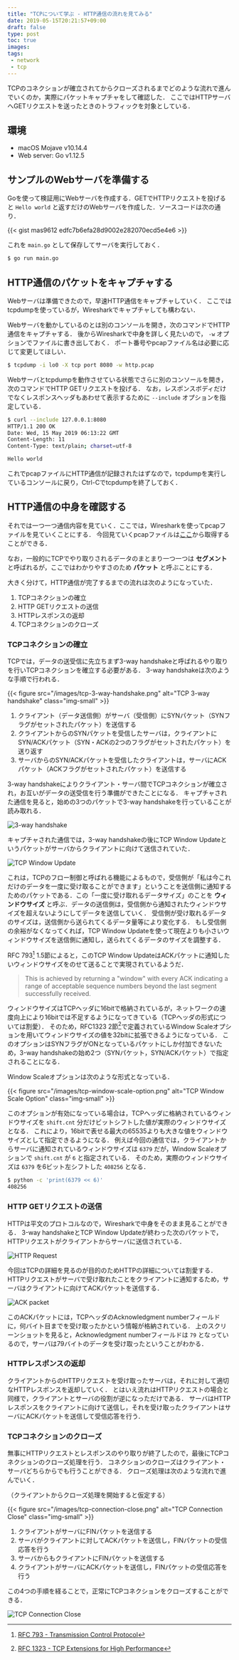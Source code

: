 ```yaml
---
title: "TCPについて学ぶ - HTTP通信の流れを見てみる"
date: 2019-05-15T20:21:57+09:00
draft: false
type: post
toc: true
images:
tags:
 - network
 - tcp
---
```


TCPのコネクションが確立されてからクローズされるまでどのような流れで進んでいくのか，実際にパケットキャプチャをして確認した．
ここではHTTPサーバへGETリクエストを送ったときのトラフィックを対象としている．

## 環境
* macOS Mojave v10.14.4
* Web server: Go v1.12.5

## サンプルのWebサーバを準備する
Goを使って検証用にWebサーバを作成する．GETでHTTPリクエストを投げると `Hello world` と返すだけのWebサーバを作成した．ソースコードは次の通り．

{{< gist mas9612 edfc7b6efa28d9002e282070ecd5e4e6 >}}

これを `main.go` として保存してサーバを実行しておく．
```sh
$ go run main.go
```

## HTTP通信のパケットをキャプチャする
Webサーバは準備できたので，早速HTTP通信をキャプチャしていく．
ここではtcpdumpを使っているが，Wiresharkでキャプチャしても構わない．

Webサーバを動かしているのとは別のコンソールを開き，次のコマンドでHTTP通信をキャプチャする．
後からWiresharkで中身を詳しく見たいので， `-w` オプションでファイルに書き出しておく．
ポート番号やpcapファイル名は必要に応じて変更してほしい．
```sh
$ tcpdump -i lo0 -X tcp port 8080 -w http.pcap
```

Webサーバとtcpdumpを動作させている状態でさらに別のコンソールを開き，次のコマンドでHTTP GETリクエストを投げる．
なお，レスポンスボディだけでなくレスポンスヘッダもあわせて表示するために `--include` オプションを指定している．
```sh
$ curl --include 127.0.0.1:8080
HTTP/1.1 200 OK
Date: Wed, 15 May 2019 06:13:22 GMT
Content-Length: 11
Content-Type: text/plain; charset=utf-8

Hello world
```

これでpcapファイルにHTTP通信が記録されたはずなので，tcpdumpを実行しているコンソールに戻り，Ctrl-Cでtcpdumpを終了しておく．

## HTTP通信の中身を確認する
それでは一つ一つ通信内容を見ていく．ここでは，Wiresharkを使ってpcapファイルを見ていくことにする．
今回見ていくpcapファイルは[ここ](/files/http.pcap)から取得することができる．

なお，一般的にTCPでやり取りされるデータのまとまり一つ一つは **セグメント** と呼ばれるが，ここではわかりやすさのため **パケット** と呼ぶことにする．

大きく分けて，HTTP通信が完了するまでの流れは次のようになっていた．

1. TCPコネクションの確立
1. HTTP GETリクエストの送信
1. HTTPレスポンスの返却
1. TCPコネクションのクローズ

### TCPコネクションの確立
TCPでは，データの送受信に先立ちまず3-way handshakeと呼ばれるやり取りを行いTCPコネクションを確立する必要がある．
3-way handshakeは次のような手順で行われる．

{{< figure src="/images/tcp-3-way-handshake.png" alt="TCP 3-way handshake" class="img-small" >}}

1. クライアント（データ送信側）がサーバ（受信側）にSYNパケット（SYNフラグがセットされたパケット）を送信する
1. クライアントからのSYNパケットを受信したサーバは，クライアントにSYN/ACKパケット（SYN・ACKの2つのフラグがセットされたパケット）を送り返す
1. サーバからのSYN/ACKパケットを受信したクライアントは，サーバにACKパケット（ACKフラグがセットされたパケット）を送信する

3-way handshakeによりクライアント・サーバ間でTCPコネクションが確立され，お互いがデータの送受信を行う準備ができたことになる．
キャプチャされた通信を見ると，始めの3つのパケットで3-way handshakeを行っていることが読み取れる．

![3-way handshake](/images/pcap_3-way-handshake.png)

キャプチャされた通信では，3-way handshakeの後にTCP Window Updateというパケットがサーバからクライアントに向けて送信されていた．

![TCP Window Update](/images/pcap_window-update.png)

これは，TCPのフロー制御と呼ばれる機能によるもので，受信側が「私は今これだけのデータを一度に受け取ることができます」ということを送信側に通知するためのパケットである．この「一度に受け取れるデータサイズ」のことを **ウィンドウサイズ** と呼ぶ．データの送信側は，受信側から通知されたウィンドウサイズを超えないようにしてデータを送信していく．
受信側が受け取れるデータのサイズは，送信側から送られてくるデータ量等により変化する．
もし受信側の余裕がなくなってくれば，TCP Window Updateを使って現在よりも小さいウィンドウサイズを送信側に通知し，送られてくるデータのサイズを調整する．

RFC 793[^1] 1.5節によると，このTCP Window UpdateはACKパケットに通知したいウィンドウサイズをのせて送ることで実現されているようだ．

> This is achieved by returning a "window" with every ACK indicating a range of acceptable sequence numbers beyond the last segment successfully received.

ウィンドウサイズはTCPヘッダに16bitで格納されているが，ネットワークの速度向上により16bitでは不足するようになってきている（TCPヘッダの形式については割愛）．
そのため，RFC1323 2節[^2]で定義されているWindow Scaleオプションを用いてウィンドウサイズの値を32bitに拡張できるようになっている．
このオプションはSYNフラグがONとなっているパケットにしか付加できないため，3-way handshakeの始め2つ（SYNパケット，SYN/ACKパケット）で指定されることになる．

Window Scaleオプションは次のような形式となっている．

{{< figure src="/images/tcp-window-scale-option.png" alt="TCP Window Scale Option" class="img-small" >}}

このオプションが有効になっている場合は，TCPヘッダに格納されているウィンドウサイズを `shift.cnt` 分だけビットシフトした値が実際のウィンドウサイズとなる．
これにより，16bitで表せる最大の65535よりも大きな値をウィンドウサイズとして指定できるようになる．
例えば今回の通信では，クライアントからサーバに通知されているウィンドウサイズは `6379` だが，Window Scaleオプションで `shift.cnt` が `6` と指定されている．
そのため，実際のウィンドウサイズは `6379` を6ビット左シフトした `408256` となる．

```sh
$ python -c 'print(6379 << 6)'
408256
```

### HTTP GETリクエストの送信
HTTPは平文のプロトコルなので，Wiresharkで中身をそのまま見ることができる．
3-way handshakeとTCP Window Updateが終わった次のパケットで，HTTPリクエストがクライアントからサーバに送信されている．

![HTTP Request](/images/pcap_http-request.png)

今回はTCPの詳細を見るのが目的のためHTTPの詳細については割愛する．
HTTPリクエストがサーバで受け取れたことをクライアントに通知するため，サーバはクライアントに向けてACKパケットを送信する．

![ACK packet](/images/pcap_http-req-ack.png)

このACKパケットには，TCPヘッダのAcknowledgment numberフィールドに，何バイト目までを受け取ったかという情報が格納されている．
上のスクリーンショットを見ると，Acknowledgment numberフィールドは `79` となっているので，サーバは79バイトのデータを受け取ったということがわかる．

### HTTPレスポンスの返却
クライアントからのHTTPリクエストを受け取ったサーバは，それに対して適切なHTTPレスポンスを返却していく．
とはいえ流れはHTTPリクエストの場合と同様で，クライアントとサーバの役割が逆になっただけである．
サーバはHTTPレスポンスをクライアントに向けて送信し，それを受け取ったクライアントはサーバにACKパケットを送信して受信応答を行う．

### TCPコネクションのクローズ
無事にHTTPリクエストとレスポンスのやり取りが終了したので，最後にTCPコネクションのクローズ処理を行う．
コネクションのクローズはクライアント・サーバどちらからでも行うことができる．
クローズ処理は次のような流れで進んでいく．

（クライアントからクローズ処理を開始すると仮定する）

{{< figure src="/images/tcp-connection-close.png" alt="TCP Connection Close" class="img-small" >}}

1. クライアントがサーバにFINパケットを送信する
1. サーバがクライアントに対してACKパケットを送信し，FINパケットの受信応答を行う
1. サーバからもクライアントにFINパケットを送信する
1. クライアントがサーバにACKパケットを送信し，FINパケットの受信応答を行う

この4つの手順を経ることで，正常にTCPコネクションをクローズすることができる．

![TCP Connection Close](/images/pcap_tcp-close.png)

[^1]: [RFC 793 - Transmission Control Protocol](https://tools.ietf.org/html/rfc793)
[^2]: [RFC 1323 - TCP Extensions for High Performance](https://tools.ietf.org/html/rfc1323#section-2)
